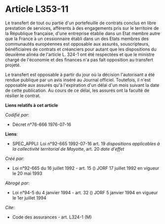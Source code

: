 # Article L353-11

Le transfert de tout ou partie d'un portefeuille de contrats conclus en libre prestation de services, afférents à des
engagements pris sur le territoire de la République française, d'une entreprise établie dans un Etat membre autre que la
France à un cessionnaire établi dans un des Etats membres des communautés européennes est opposable aux assurés,
souscripteurs, bénéficiaires de contrats et créanciers pour autant que les dispositions du deuxième alinéa de l'article L.
324-1 ont été respectées et que le ministre chargé de l'économie et des finances n'a pas fait opposition au transfert
projeté.

Le transfert est opposable à partir du jour où la décision l'autorisant a été rendue publique par un avis inséré au Journal
officiel. Toutefois, il n'est opposable aux assurés qu'à l'expiration d'un délai d'un mois suivant la date de cette
publication. Au cours de ce délai, les assurés ont la faculté de résilier le contrat.

**Liens relatifs à cet article**

_Codifié par_:

  - Décret n°76-666 1976-07-16

**Liens**:

  - SPEC_APPLI: Loi n°92-665 1992-07-16 art. 19 *dispositions applicables à la collectivité territorial de Mayotte*, art. 20 *date d'effet*

_Créé par_:

  - Loi n°92-665 du 16 juillet 1992 - art. 15 () JORF 17 juillet 1992 en vigueur le 20 mai 1993

_Abrogé par_:

  - Loi n°94-5 du 4 janvier 1994 - art. 32 () JORF 5 janvier 1994 en vigueur le 1er juillet 1994

_Cite_:

  - Code des assurances - art. L324-1 (M)
